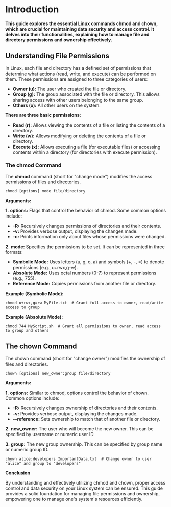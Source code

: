 # Introduction

__This guide explores the essential Linux commands chmod and chown, which are crucial for maintaining data security and access control. It delves into their functionalities, explaining how to manage file and directory permissions and ownership effectively.__

## Understanding File Permissions

In Linux, each file and directory has a defined set of permissions that determine what actions (read, write, and execute) can be performed on them.  These permissions are assigned to three categories of users:

- __Owner (u):__ The user who created the file or directory.
- __Group (g):__ The group associated with the file or directory. This allows sharing access with other users belonging to the same group.
- __Others (o):__ All other users on the system.

__There are three basic permissions:__

- __Read (r):__ Allows viewing the contents of a file or listing the contents of a directory.
- __Write (w):__ Allows modifying or deleting the contents of a file or directory.
- __Execute (x):__ Allows executing a file (for executable files) or accessing contents within a directory (for directories with execute permission).

### The chmod Command

The __chmod__ command (short for "change mode") modifies the access permissions of files and directories.

```
chmod [options] mode file/directory
```

__Arguments:__

__1.__ __options:__ Flags that control the behavior of chmod. Some common options include:
- __-R:__ Recursively changes permissions of directories and their contents.
- __-v:__ Provides verbose output, displaying the changes made.
- __-c:__ Prints information only about files whose permissions were changed.

__2.__ __mode:__ Specifies the permissions to be set. It can be represented in three formats:
- __Symbolic Mode:__ Uses letters (u, g, o, a) and symbols (+, -, =) to denote permissions (e.g., u+rwx,g-w).
- __Absolute Mode:__ Uses octal numbers (0-7) to represent permissions (e.g., 755).
- __Reference Mode:__ Copies permissions from another file or directory.

__Example (Symbolic Mode):__

```
chmod u+rwx,g=rw MyFile.txt  # Grant full access to owner, read/write access to group
```
__Example (Absolute Mode):__
```
chmod 744 MyScript.sh  # Grant all permissions to owner, read access to group and others
```

## The chown Command

The chown command (short for "change owner") modifies the ownership of files and directories.

```
chown [options] new_owner:group file/directory
```

__Arguments:__

__1.__ __options:__ Similar to chmod, options control the behavior of chown. Common options include:
- __-R:__ Recursively changes ownership of directories and their contents.
- __-v:__ Provides verbose output, displaying the changes made.
- __--reference:__ Sets ownership to match that of another file or directory.

__2.__ __new_owner:__ The user who will become the new owner. This can be specified by username or numeric user ID.

__3.__ __group:__ The new group ownership. This can be specified by group name or numeric group ID.

```
chown alice:developers ImportantData.txt  # Change owner to user "alice" and group to "developers"
```

__Conclusion__

By understanding and effectively utilizing chmod and chown, proper access control and data security on your Linux system can be ensured. This guide provides a solid foundation for managing file permissions and ownership, empowering one to manage one's system's resources efficiently.

